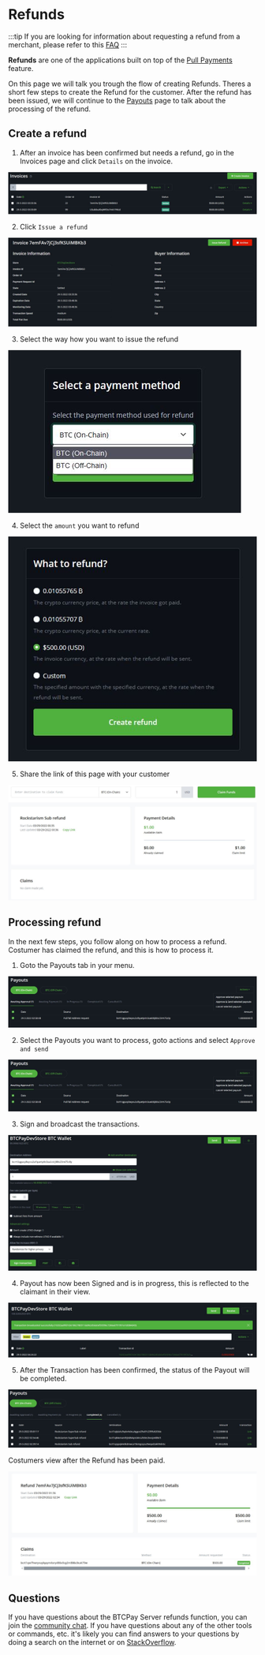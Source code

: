 # Refunds

:::tip
If you are looking for information about requesting a refund from a merchant, please refer to this [FAQ](./FAQ/General.md#what-if-i-have-a-problem-with-a-paid-invoice)
:::

**Refunds** are one of the applications built on top of the [Pull Payments](./PullPayments.md) feature.

On this page we will talk you trough the flow of creating Refunds. 
Theres a short few steps to create the Refund for the customer. 
After the refund has been issued, we will continue to the [Payouts](./Payouts.md) page to talk about the processing of the refund. 

## Create a refund

1. After an invoice has been confirmed but needs a refund, go in the Invoices page and click `Details` on the invoice.

![BTCPay Server refund feature](./img/refunds/invoices-details.jpg "BTCPay Server refund feature")

2. Click `Issue a refund`

![BTCPay Server refund feature](./img/refunds/issue-refund.jpg "BTCPay Server refund feature")

3. Select the way how you want to issue the refund

![BTCPay Server refund feature](./img/refunds/issue-refund-payment-option.jpg "BTCPay Server refund feature")

4. Select the `amount` you want to refund

![BTCPay Server refund feature](./img/refunds/issue-refund-amount.jpg "BTCPay Server refund feature")

5. Share the link of this page with your customer

![BTCPay Server refund feature](./img/refunds/claimingside.jpg "BTCPay Server refund feature")


## Processing refund 

In the next few steps, you follow along on how to process a refund. 
Costumer has claimed the refund, and this is how to process it.

1. Goto the Payouts tab in your menu. 

![BTCPay Server Payouts tab](./img/refunds/payouts-status3-options-appr.jpg "BTCPay Server refund feature")

2. Select the Payouts you want to process, goto actions and select `Approve and send`

![BTCPay Server Payouts tab](./img/refunds/payouts-status3-options-appr.jpg "BTCPay Server refund feature")

3. Sign and broadcast the transactions.

![BTCPay Server Payouts tab](./img/refunds/payouts-status4-options-sign3-adv.jpg "BTCPay Server refund feature")

4. Payout has now been Signed and is in progress, this is reflected to the claimant in their view. 

![BTCPay Server Payouts tab](./img/refunds/payout-status-succesfull.jpg "BTCPay Server refund feature")

5. After the Transaction has been confirmed, the status of the Payout will be completed. 

![BTCPay Server Payouts tab](./img/refunds/payouts-status5-completed1.jpg "BTCPay Server refund feature")

Costumers view after the Refund has been paid.

![BTCPay Server Payouts tab](./img/refunds/claiment-completed1.jpg "BTCPay Server refund feature")


## Questions

If you have questions about the BTCPay Server refunds function, you can join the [community chat](https://chat.btcpayserver.org/).
If you have questions about any of the other tools or commands, etc. it's likely you can find answers to your questions by doing a search on the internet or on [StackOverflow](https://stackoverflow.com/).